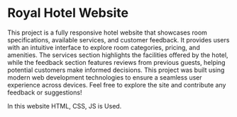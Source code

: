  # Royal Hotel Website

This project is a fully responsive hotel website that showcases room specifications, available services, and customer feedback. It provides users with an intuitive interface to explore room categories, pricing, and amenities. The services section highlights the facilities offered by the hotel, while the feedback section features reviews from previous guests, helping potential customers make informed decisions. This project was built using modern web development technologies to ensure a seamless user experience across devices. Feel free to explore the site and contribute any feedback or suggestions!

In this website HTML, CSS, JS is Used.


